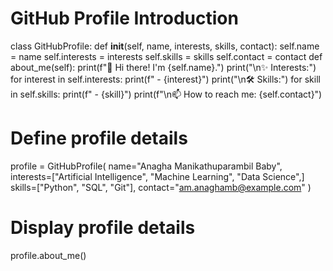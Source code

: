 
# GitHub Profile Introduction
class GitHubProfile:
    def __init__(self, name, interests, skills, contact):
        self.name = name
        self.interests = interests
        self.skills = skills
        self.contact = contact
    def about_me(self):
        print(f"👋 Hi there! I'm {self.name}.")
        print("\n✨ Interests:")
        for interest in self.interests:
            print(f" - {interest}")
        print("\n🛠 Skills:")
        for skill in self.skills:
            print(f" - {skill}")
        print(f"\n📫 How to reach me: {self.contact}")

# Define profile details
profile = GitHubProfile(
    name="Anagha Manikathuparambil Baby",
    interests=["Artificial Intelligence", "Machine Learning", "Data Science",]
    skills=["Python", "SQL", "Git"],
    contact="am.anaghamb@example.com"
)

# Display profile details
profile.about_me()


<!---
AnaghaBaby123/AnaghaBaby123 is a ✨ special ✨ repository because its `README.md` (this file) appears on your GitHub profile.
You can click the Preview link to take a look at your changes.
--->

